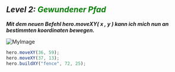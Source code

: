 ## ***Level 2:***  <span style="color: green">***Gewundener Pfad***

***Mit dem neuen Befehl hero.moveXY( x , y ) kann ich mich nun an bestimmten koordinaten bewegen.***

![MyImage](Welt-2-Level-2.png)


```Javascript
hero.moveXY(36, 59);
hero.moveXY(37, 13);
hero.buildXY("fence", 72, 25);
```